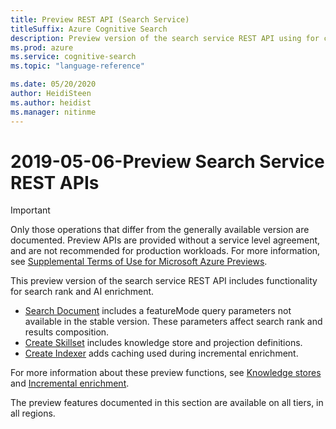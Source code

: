 ```yaml
---
title: Preview REST API (Search Service)
titleSuffix: Azure Cognitive Search
description: Preview version of the search service REST API using for creating and consuming objects.
ms.prod: azure
ms.service: cognitive-search
ms.topic: "language-reference"

ms.date: 05/20/2020
author: HeidiSteen
ms.author: heidist
ms.manager: nitinme
---
```


# 2019-05-06-Preview Search Service REST APIs

> [!Important]
> Only those operations that differ from the generally available version are documented. Preview APIs are provided without a service level agreement, and are not recommended for production workloads. For more information, see [Supplemental Terms of Use for Microsoft Azure Previews](https://azure.microsoft.com/support/legal/preview-supplemental-terms/). 

This preview version of the search service REST API includes functionality for search rank and AI enrichment.

+ [Search Document](2019-05-06-preview/search-documents.md) includes a featureMode query parameters not available in the stable version. These parameters affect search rank and results composition.
+ [Create Skillset](2019-05-06-preview/create-skillset.md) includes knowledge store and projection definitions.
+ [Create Indexer](2019-05-06-preview/create-indexer.md) adds caching used during incremental enrichment.

For more information about these preview functions, see [Knowledge stores](https://docs.microsoft.com/azure/search/knowledge-store-concept-intro) and [Incremental enrichment](https://docs.microsoft.com/azure/search/cognitive-search-incremental-indexing-conceptual).

The preview features documented in this section are available on all tiers, in all regions.
